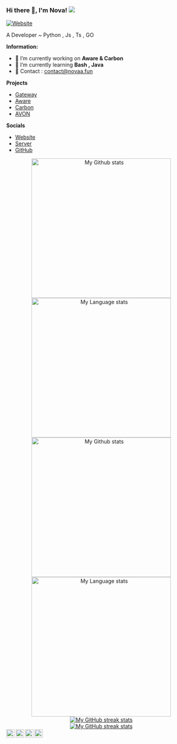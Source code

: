 ### Hi there 👋, I'm Nova!  ![](https://komarev.com/ghpvc/?username=starsophile)
[![Website](https://img.shields.io/website?label=novaa.fun&style=for-the-badge&url=https%3A%2F%2Fnovaa.fun)](https://novaa.fun)

A Developer ~ Python , Js , Ts , GO

 **Information:**

- 🔭 I’m currently working on  **Aware & Carbon**
- 🌱 I’m currently learning  **Bash , Java**
- 🌱 Contact : contact@novaa.fun

**Projects**

- [Gateway](https://gatewaybot.xyz)
- [Aware](https://discord.gg/awarebot)
- [Carbon](https://discord.gg/awarebot)
- [AVON](https://discord.gg/avon)

**Socials**

- [Website](https://awarebot.pro)
- [Server](https://discord.gg/aware)
- [GitHub](https://github.com/ftpskid)
<!-- GRS (Light Mode) -->
<div align="center"> 
  <a href="https://github.com/ftpskid#gh-light-mode-only">
    <img
      src="https://github-readme-stats-steel-omega.vercel.app/api?username=ftpskid&show_icons=true&include_all_commits=true&hide_border=true&number_format=long&rank_icon=percentile&show=reviews,discussions_started,discussions_answered,prs_merged,prs_merged_percentage#gh-light-mode-only"
      alt="My Github stats"
      height="370"
    />
  </a>
  <a href="https://github.com/ftpskid#gh-light-mode-only">
    <img
      src="https://github-readme-stats-steel-omega.vercel.app/api/top-langs/?username=ftpskid&layout=pie&hide_border=true&langs_count=10#gh-light-mode-only"
      alt="My Language stats"
      height="370"
    />
  </a>
</div>

<!-- GRS (Dark Mode) -->
<div align="center"> 
  <a href="https://github.com/ftpskid#gh-dark-mode-only">
    <img
      src="https://github-readme-stats-steel-omega.vercel.app/api?username=ftpskid&show_icons=true&include_all_commits=true&icon_color=2d77dc&title_color=2d77dc&text_color=ffffff&bg_color=0d1117&hide_border=true&number_format=long&rank_icon=percentile&show=reviews,discussions_started,discussions_answered,prs_merged,prs_merged_percentage#gh-dark-mode-only"
      alt="My Github stats"
      height="370"
    />
  </a>
  <a href="https://github.com/ftpskid#gh-dark-mode-only">
    <img
      src="https://github-readme-stats-steel-omega.vercel.app/api/top-langs/?username=ftpskid&layout=pie&icon_color=2d77dc&title_color=2d77dc&text_color=ffffff&bg_color=0d1117&hide_border=true&langs_count=10#gh-dark-mode-only"
      alt="My Language stats"
      height="370"
    />
  </a>
</div>

<!-- Streal stats (Light mode) -->
<div align="center">
  <a href="https://github.com/ftpskid#gh-light-mode-only">
    <img
       src="https://github-readme-streak-stats-phi-opal.vercel.app/?user=ftpskid&locale=en&type=svg&hide_border=true&fire=2d77dc&ring=2d77dc&currStreakLabel=000000"
       alt="My GitHub streak stats"
     />
  </a>
</div>


<!-- Streal stats (Dark mode) -->
<div align="center">
  <a href="https://github.com/ftpskid#gh-dark-mode-only">
    <img
       src="https://github-readme-streak-stats-phi-opal.vercel.app/?user=ftpskid&background=0d1117&currStreakNum=ffffff&sideNums=ffffff&currStreakLabel=ffffff&sideLabels=ffffff&dates=ffffff&fire=2d77dc&ring=2d77dc&locale=en&type=svg&hide_border=true"
       alt="My GitHub streak stats"
     />
  </a>
</div>

<a href="https://discord.com/users/847770840266833961" target="_blank" >
    <img align ="left" alt="NightMare's Discord" width="22px" src ="https://cdn.jsdelivr.net/npm/simple-icons@v3/icons/discord.svg" />
  </a>
  <a href="https://github.com/ftpskid" target="_blank">
    <img align ="left" alt="NIghtMare's Github " width="22px" src ="https://cdn.jsdelivr.net/npm/simple-icons@v3/icons/github.svg" />
  </a>
<a href="https://instagram.com/xd.nightmare" target="_blank" >
    <img align ="left" alt="NightMare's Insta" width="22px" src ="https://cdn.jsdelivr.net/npm/simple-icons@v3/icons/instagram.svg" />
  </a>
<a href="https://youtube.com/@starsophile" target="_blank" >
    <img align ="left" alt="NightMare's YouTube" width="22px" src ="https://cdn.jsdelivr.net/npm/simple-icons@v3/icons/youtube.svg" />
  </a>

<br />
<br />

![]()
